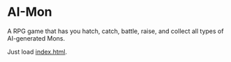 <!-- Copyright (c) 2025 takotime808 -->
# AI-Mon #

A RPG game that has you hatch, catch, battle, raise, and collect all types of AI-generated Mons.

Just load [index.html](index.html).